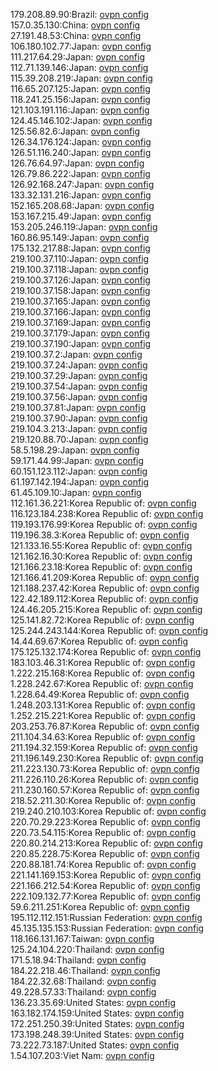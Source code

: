 179.208.89.90:Brazil: [ovpn config](vpn/179_208_89_90.ovpn)  
157.0.35.130:China: [ovpn config](vpn/157_0_35_130.ovpn)  
27.191.48.53:China: [ovpn config](vpn/27_191_48_53.ovpn)  
106.180.102.77:Japan: [ovpn config](vpn/106_180_102_77.ovpn)  
111.217.64.29:Japan: [ovpn config](vpn/111_217_64_29.ovpn)  
112.71.139.146:Japan: [ovpn config](vpn/112_71_139_146.ovpn)  
115.39.208.219:Japan: [ovpn config](vpn/115_39_208_219.ovpn)  
116.65.207.125:Japan: [ovpn config](vpn/116_65_207_125.ovpn)  
118.241.25.156:Japan: [ovpn config](vpn/118_241_25_156.ovpn)  
121.103.191.116:Japan: [ovpn config](vpn/121_103_191_116.ovpn)  
124.45.146.102:Japan: [ovpn config](vpn/124_45_146_102.ovpn)  
125.56.82.6:Japan: [ovpn config](vpn/125_56_82_6.ovpn)  
126.34.176.124:Japan: [ovpn config](vpn/126_34_176_124.ovpn)  
126.51.116.240:Japan: [ovpn config](vpn/126_51_116_240.ovpn)  
126.76.64.97:Japan: [ovpn config](vpn/126_76_64_97.ovpn)  
126.79.86.222:Japan: [ovpn config](vpn/126_79_86_222.ovpn)  
126.92.168.247:Japan: [ovpn config](vpn/126_92_168_247.ovpn)  
133.32.131.216:Japan: [ovpn config](vpn/133_32_131_216.ovpn)  
152.165.208.68:Japan: [ovpn config](vpn/152_165_208_68.ovpn)  
153.167.215.49:Japan: [ovpn config](vpn/153_167_215_49.ovpn)  
153.205.246.119:Japan: [ovpn config](vpn/153_205_246_119.ovpn)  
160.86.95.149:Japan: [ovpn config](vpn/160_86_95_149.ovpn)  
175.132.217.88:Japan: [ovpn config](vpn/175_132_217_88.ovpn)  
219.100.37.110:Japan: [ovpn config](vpn/219_100_37_110.ovpn)  
219.100.37.118:Japan: [ovpn config](vpn/219_100_37_118.ovpn)  
219.100.37.126:Japan: [ovpn config](vpn/219_100_37_126.ovpn)  
219.100.37.158:Japan: [ovpn config](vpn/219_100_37_158.ovpn)  
219.100.37.165:Japan: [ovpn config](vpn/219_100_37_165.ovpn)  
219.100.37.166:Japan: [ovpn config](vpn/219_100_37_166.ovpn)  
219.100.37.169:Japan: [ovpn config](vpn/219_100_37_169.ovpn)  
219.100.37.179:Japan: [ovpn config](vpn/219_100_37_179.ovpn)  
219.100.37.190:Japan: [ovpn config](vpn/219_100_37_190.ovpn)  
219.100.37.2:Japan: [ovpn config](vpn/219_100_37_2.ovpn)  
219.100.37.24:Japan: [ovpn config](vpn/219_100_37_24.ovpn)  
219.100.37.29:Japan: [ovpn config](vpn/219_100_37_29.ovpn)  
219.100.37.54:Japan: [ovpn config](vpn/219_100_37_54.ovpn)  
219.100.37.56:Japan: [ovpn config](vpn/219_100_37_56.ovpn)  
219.100.37.81:Japan: [ovpn config](vpn/219_100_37_81.ovpn)  
219.100.37.90:Japan: [ovpn config](vpn/219_100_37_90.ovpn)  
219.104.3.213:Japan: [ovpn config](vpn/219_104_3_213.ovpn)  
219.120.88.70:Japan: [ovpn config](vpn/219_120_88_70.ovpn)  
58.5.198.29:Japan: [ovpn config](vpn/58_5_198_29.ovpn)  
59.171.44.99:Japan: [ovpn config](vpn/59_171_44_99.ovpn)  
60.151.123.112:Japan: [ovpn config](vpn/60_151_123_112.ovpn)  
61.197.142.194:Japan: [ovpn config](vpn/61_197_142_194.ovpn)  
61.45.109.10:Japan: [ovpn config](vpn/61_45_109_10.ovpn)  
112.161.36.221:Korea Republic of: [ovpn config](vpn/112_161_36_221.ovpn)  
116.123.184.238:Korea Republic of: [ovpn config](vpn/116_123_184_238.ovpn)  
119.193.176.99:Korea Republic of: [ovpn config](vpn/119_193_176_99.ovpn)  
119.196.38.3:Korea Republic of: [ovpn config](vpn/119_196_38_3.ovpn)  
121.133.16.55:Korea Republic of: [ovpn config](vpn/121_133_16_55.ovpn)  
121.162.16.30:Korea Republic of: [ovpn config](vpn/121_162_16_30.ovpn)  
121.166.23.18:Korea Republic of: [ovpn config](vpn/121_166_23_18.ovpn)  
121.166.41.209:Korea Republic of: [ovpn config](vpn/121_166_41_209.ovpn)  
121.188.237.42:Korea Republic of: [ovpn config](vpn/121_188_237_42.ovpn)  
122.42.189.112:Korea Republic of: [ovpn config](vpn/122_42_189_112.ovpn)  
124.46.205.215:Korea Republic of: [ovpn config](vpn/124_46_205_215.ovpn)  
125.141.82.72:Korea Republic of: [ovpn config](vpn/125_141_82_72.ovpn)  
125.244.243.144:Korea Republic of: [ovpn config](vpn/125_244_243_144.ovpn)  
14.44.69.67:Korea Republic of: [ovpn config](vpn/14_44_69_67.ovpn)  
175.125.132.174:Korea Republic of: [ovpn config](vpn/175_125_132_174.ovpn)  
183.103.46.31:Korea Republic of: [ovpn config](vpn/183_103_46_31.ovpn)  
1.222.215.168:Korea Republic of: [ovpn config](vpn/1_222_215_168.ovpn)  
1.228.242.67:Korea Republic of: [ovpn config](vpn/1_228_242_67.ovpn)  
1.228.64.49:Korea Republic of: [ovpn config](vpn/1_228_64_49.ovpn)  
1.248.203.131:Korea Republic of: [ovpn config](vpn/1_248_203_131.ovpn)  
1.252.215.221:Korea Republic of: [ovpn config](vpn/1_252_215_221.ovpn)  
203.253.76.87:Korea Republic of: [ovpn config](vpn/203_253_76_87.ovpn)  
211.104.34.63:Korea Republic of: [ovpn config](vpn/211_104_34_63.ovpn)  
211.194.32.159:Korea Republic of: [ovpn config](vpn/211_194_32_159.ovpn)  
211.196.149.230:Korea Republic of: [ovpn config](vpn/211_196_149_230.ovpn)  
211.223.130.73:Korea Republic of: [ovpn config](vpn/211_223_130_73.ovpn)  
211.226.110.26:Korea Republic of: [ovpn config](vpn/211_226_110_26.ovpn)  
211.230.160.57:Korea Republic of: [ovpn config](vpn/211_230_160_57.ovpn)  
218.52.211.30:Korea Republic of: [ovpn config](vpn/218_52_211_30.ovpn)  
219.240.210.103:Korea Republic of: [ovpn config](vpn/219_240_210_103.ovpn)  
220.70.29.223:Korea Republic of: [ovpn config](vpn/220_70_29_223.ovpn)  
220.73.54.115:Korea Republic of: [ovpn config](vpn/220_73_54_115.ovpn)  
220.80.214.213:Korea Republic of: [ovpn config](vpn/220_80_214_213.ovpn)  
220.85.228.75:Korea Republic of: [ovpn config](vpn/220_85_228_75.ovpn)  
220.88.181.74:Korea Republic of: [ovpn config](vpn/220_88_181_74.ovpn)  
221.141.169.153:Korea Republic of: [ovpn config](vpn/221_141_169_153.ovpn)  
221.166.212.54:Korea Republic of: [ovpn config](vpn/221_166_212_54.ovpn)  
222.109.132.77:Korea Republic of: [ovpn config](vpn/222_109_132_77.ovpn)  
59.6.211.251:Korea Republic of: [ovpn config](vpn/59_6_211_251.ovpn)  
195.112.112.151:Russian Federation: [ovpn config](vpn/195_112_112_151.ovpn)  
45.135.135.153:Russian Federation: [ovpn config](vpn/45_135_135_153.ovpn)  
118.166.131.167:Taiwan: [ovpn config](vpn/118_166_131_167.ovpn)  
125.24.104.220:Thailand: [ovpn config](vpn/125_24_104_220.ovpn)  
171.5.18.94:Thailand: [ovpn config](vpn/171_5_18_94.ovpn)  
184.22.218.46:Thailand: [ovpn config](vpn/184_22_218_46.ovpn)  
184.22.32.68:Thailand: [ovpn config](vpn/184_22_32_68.ovpn)  
49.228.57.33:Thailand: [ovpn config](vpn/49_228_57_33.ovpn)  
136.23.35.69:United States: [ovpn config](vpn/136_23_35_69.ovpn)  
163.182.174.159:United States: [ovpn config](vpn/163_182_174_159.ovpn)  
172.251.250.39:United States: [ovpn config](vpn/172_251_250_39.ovpn)  
173.198.248.39:United States: [ovpn config](vpn/173_198_248_39.ovpn)  
73.222.73.187:United States: [ovpn config](vpn/73_222_73_187.ovpn)  
1.54.107.203:Viet Nam: [ovpn config](vpn/1_54_107_203.ovpn)  
